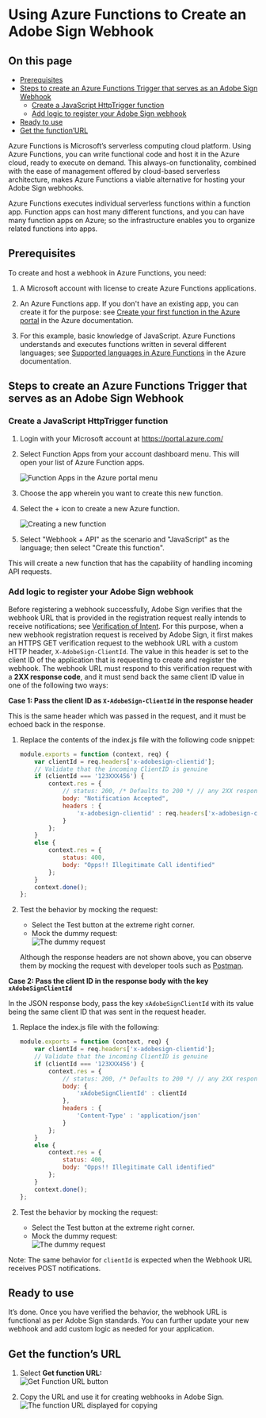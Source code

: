 # Using Azure Functions to Create an Adobe Sign Webhook

## On this page

- [Prerequisites](#prerequisites)
- [Steps to create an Azure Functions Trigger that serves as an Adobe Sign Webhook](#stepstocreateanazurefunctionstriggerthatservesasanadobesignwebhook)
    - [Create a JavaScript HttpTrigger function](#createajavascripthttptriggerfunction)
    - [Add logic to register your Adobe Sign webhook](#addlogictoregisteryouradobesignwebhook)
- [Ready to use](#Readytouse)
- [Get the function&rsquo;URL](#getthefunctionsurl)

Azure Functions is Microsoft’s serverless computing cloud platform. Using Azure Functions, you can write functional code and host it in the Azure cloud, ready to execute on demand. This always-on functionality, combined with the ease of management offered by cloud-based serverless architecture, makes Azure Functions a viable alternative for hosting your Adobe Sign webhooks.

Azure Functions executes individual serverless functions within a function app. Function apps can host many different functions, and you can have many function apps on Azure; so the infrastructure enables you to organize related functions into apps.

## Prerequisites

To create and host a webhook in Azure Functions, you need:

1.  A Microsoft account with license to create Azure Functions applications.

2.  An Azure Functions app. If you don't have an existing app, you can create it for the purpose: see [Create your first function in the Azure portal](https://docs.microsoft.com/en-us/azure/azure-functions/functions-create-first-azure-function) in the Azure documentation.

3.  For this example, basic knowledge of JavaScript. Azure Functions understands and executes functions written in several different languages; see [Supported languages in Azure Functions](https://docs.microsoft.com/en-us/azure/azure-functions/supported-languages) in the Azure documentation.

## Steps to create an Azure Functions Trigger that serves as an Adobe Sign Webhook

### Create a JavaScript HttpTrigger function

1.  Login with your Microsoft account at <https://portal.azure.com/>

2.  Select Function Apps from your account dashboard menu. This will open your list of Azure Function apps.  
    
    ![Function Apps in the Azure portal menu](../img/sign_webhooks_azure_1.png)

3.  Choose the app wherein you want to create this new function.

4.  Select the + icon to create a new Azure function.  
    
    ![Creating a new function](../img/sign_webhooks_azure_2.png)

5.  Select "Webhook + API" as the scenario and "JavaScript" as the language; then select "Create this function".

This will create a new function that has the capability of handling incoming API requests.

### Add logic to register your Adobe Sign webhook

Before registering a webhook successfully, Adobe Sign verifies that the webhook URL that is provided in the registration request really intends to receive notifications; see [Verification of Intent](../webhooks.md#verificationofintentofthewebhookurl). For this purpose, when a new webhook registration request is received by Adobe Sign, it first makes an HTTPS GET verification request to the webhook URL with a custom HTTP header, `X-AdobeSign-ClientId`. The value in this header is set to the client ID of the application that is requesting to create and register the webhook. The webhook URL must respond to this verification request with a **2XX response code**, and it must send back the same client ID value in one of the following two ways:

**Case 1: Pass the client ID as `X-AdobeSign-ClientId` in the response header**

This is the same header which was passed in the request, and it must be echoed
back in the response.

1.  Replace the contents of the index.js file with the following code snippet:

    ```javascript
    module.exports = function (context, req) {
        var clientId = req.headers['x-adobesign-clientid'];
        // Validate that the incoming ClientID is genuine
        if (clientId === '123XXX456') {
            context.res = {
                // status: 200, /* Defaults to 200 */ // any 2XX response is acceptable
                body: "Notification Accepted",
                headers : {
                    'x-adobesign-clientid' : req.headers['x-adobesign-clientid']
                }
            };
        }
        else {
            context.res = {
                status: 400,
                body: "Opps!! Illegitimate Call identified"
            };
        }
        context.done();
    };
    ```

2.  Test the behavior by mocking the request:
    - Select the Test button at the extreme right corner.
    - Mock the dummy request:  
      ![The dummy request](../img/sign_webhooks_azure_3.png)
        
    Although the response headers are not shown above, you can observe them by mocking the request with developer tools such as [Postman](https://www.getpostman.com/).

**Case 2: Pass the client ID in the response body with the key `xAdobeSignClientId`**

In the JSON response body, pass the key `xAdobeSignClientId` with its value being the same client ID that was sent in the request header.

1.  Replace the index.js file with the following:

    ```javascript
    module.exports = function (context, req) {
        var clientId = req.headers['x-adobesign-clientid'];
        // Validate that the incoming ClientID is genuine
        if (clientId === '123XXX456') {
            context.res = {
                // status: 200, /* Defaults to 200 */ // any 2XX response is acceptable
                body: {
                    'xAdobeSignClientId' : clientId
                },
                headers : {
                    'Content-Type' : 'application/json'
                }
            };
        }
        else {
            context.res = {
                status: 400,
                body: "Opps!! Illegitimate Call identified"
            };
        }
        context.done();
    };
    ```

2.  Test the behavior by mocking the request:
    - Select the Test button at the extreme right corner.
    - Mock the dummy request:  
      ![The dummy request](../img/sign_webhooks_azure_4.png)

Note: The same behavior for `clientId` is expected when the Webhook URL receives POST notifications.

## Ready to use

It’s done. Once you have verified the behavior, the webhook URL is functional as per Adobe Sign standards. You can further update your new webhook and add custom logic as needed for your application.

## Get the function’s URL

1.  Select **Get function URL:**  
    ![Get Function URL button](../img/sign_webhooks_azure_5.png)

2.  Copy the URL and use it for creating webhooks in Adobe Sign.  
    ![The function URL displayed for copying](../img/sign_webhooks_azure_6.png)
